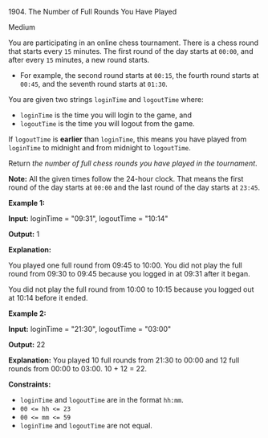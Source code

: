 1904\. The Number of Full Rounds You Have Played

Medium

You are participating in an online chess tournament. There is a chess round that starts every `15` minutes. The first round of the day starts at `00:00`, and after every `15` minutes, a new round starts.

*   For example, the second round starts at `00:15`, the fourth round starts at `00:45`, and the seventh round starts at `01:30`.

You are given two strings `loginTime` and `logoutTime` where:

*   `loginTime` is the time you will login to the game, and
*   `logoutTime` is the time you will logout from the game.

If `logoutTime` is **earlier** than `loginTime`, this means you have played from `loginTime` to midnight and from midnight to `logoutTime`.

Return _the number of full chess rounds you have played in the tournament_.

**Note:** All the given times follow the 24-hour clock. That means the first round of the day starts at `00:00` and the last round of the day starts at `23:45`.

**Example 1:**

**Input:** loginTime = "09:31", logoutTime = "10:14"

**Output:** 1

**Explanation:** 

You played one full round from 09:45 to 10:00. You did not play the full round from 09:30 to 09:45 because you logged in at 09:31 after it began. 

You did not play the full round from 10:00 to 10:15 because you logged out at 10:14 before it ended.

**Example 2:**

**Input:** loginTime = "21:30", logoutTime = "03:00"

**Output:** 22

**Explanation:** You played 10 full rounds from 21:30 to 00:00 and 12 full rounds from 00:00 to 03:00. 10 + 12 = 22.

**Constraints:**

*   `loginTime` and `logoutTime` are in the format `hh:mm`.
*   `00 <= hh <= 23`
*   `00 <= mm <= 59`
*   `loginTime` and `logoutTime` are not equal.